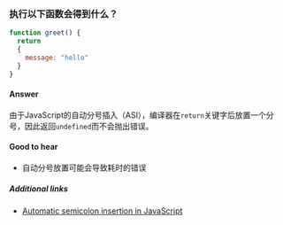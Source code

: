 ### 执行以下函数会得到什么？

```js
function greet() {
  return
  {
    message: "hello"
  }
}
```

#### Answer

由于JavaScript的自动分号插入（ASI），编译器在`return`关键字后放置一个分号，因此返回`undefined`而不会抛出错误。

#### Good to hear

* 自动分号放置可能会导致耗时的错误

##### Additional links

* [Automatic semicolon insertion in JavaScript](http://2ality.com/2011/05/semicolon-insertion.html)

<!-- tags: (javascript) -->

<!-- expertise: (1) -->
